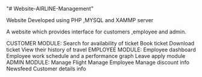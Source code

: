 "# Website-AIRLINE-Management" 
  

  Website Developed using PHP ,MYSQL and XAMMP server
  
A website which provides interface for customers ,employee and admin.

CUSTOMER MODULE:
           Search for availability of ticket
           Book ticket
           Download ticket
           View their history of travel
EMPLOYEE MODULE:
           Employee dashboard 
           Employee work schedule and a performance graph
           Leave apply module
ADMIN MODULE:
           Manage Flight
           Manage Employee
           Manage discount info
           Newsfeed
           Customer details info
     


